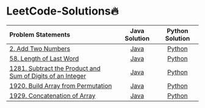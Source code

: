 # LeetCode-Solutions🔥

|  Problem Statements  |  Java Solution  |  Python Solution  |
|:---------------------|:---------------:|:-----------------:|
|  [2. Add Two Numbers](https://leetcode.com/problems/add-two-numbers/)  |  [Java]()  |  [Python](https://github.com/kishanrajput23/LeetCode-Solutions/blob/main/Python/Add%20Two%20Numbers.py)  |
|  [58. Length of Last Word](https://leetcode.com/problems/length-of-last-word/)  |  [Java](https://github.com/kishanrajput23/LeetCode-Solutions/blob/main/Java/58.java)  |  [Python](https://github.com/kishanrajput23/LeetCode-Solutions/blob/main/Python/Length%20of%20Last%20Word.py)  |
|  [1281. Subtract the Product and Sum of Digits of an Integer](https://leetcode.com/problems/subtract-the-product-and-sum-of-digits-of-an-integer/)  |  [Java](https://github.com/kishanrajput23/LeetCode-Solutions/blob/main/Java/1281.Subtract_the_Product_and_Sum_of_Digits_of_an_Integer.java)  |  [Python](https://github.com/kishanrajput23/LeetCode-Solutions/blob/main/Python/1281.py)  |
|  [1920. Build Array from Permutation](https://leetcode.com/problems/build-array-from-permutation/)  |  [Java](https://github.com/kishanrajput23/LeetCode-Solutions/blob/main/Java/1920.java)  |  [Python](https://github.com/kishanrajput23/LeetCode-Solutions/blob/main/Python/1920.py)  |
|  [1929. Concatenation of Array](https://leetcode.com/problems/concatenation-of-array/)  |  [Java](https://github.com/kishanrajput23/LeetCode-Solutions/blob/main/Java/1929.java)  |  [Python](https://github.com/kishanrajput23/LeetCode-Solutions/blob/main/Python/1929.py)  |
